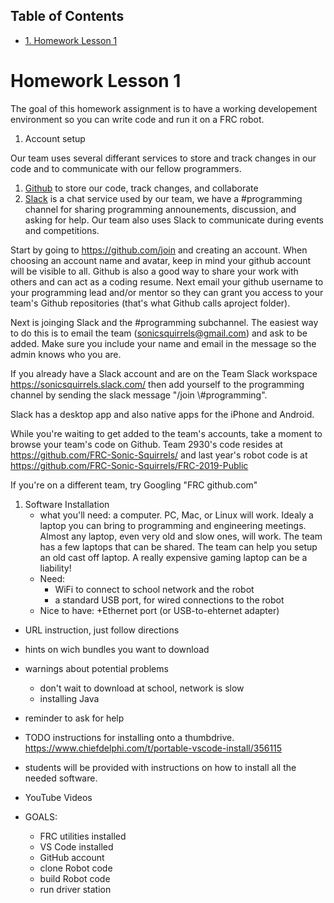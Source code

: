 <div id="table-of-contents">
<h2>Table of Contents</h2>
<div id="text-table-of-contents">
<ul>
<li><a href="#sec-1">1. Homework Lesson 1</a></li>
</ul>
</div>
</div>



# Homework Lesson 1<a id="sec-1" name="sec-1"></a>

The goal of this homework assignment is to have a working developement
environment so you can write code and run it on a FRC robot.

1.  Account setup

Our team uses several differant services to store and track changes in
our code and to communicate with our fellow programmers.

1.  [Github](<https://github.com/>) to store our code, track changes,
    and collaborate
2.  [Slack](<https://slack.com/>) is a chat service used by our team,
    we have a #programming channel for sharing programming
    announements, discussion, and asking for help. Our team also uses
    Slack to communicate during events and competitions.

Start by going to <https://github.com/join> and creating an
account. When choosing an account name and avatar, keep in mind your
github account will be visible to all. Github is also a good way to
share your work with others and can act as a coding resume. Next
email your github username to your programming lead and/or mentor so
they can grant you access to your team's Github repositories (that's
what Github calls aproject folder).

Next is joinging Slack and the #programming subchannel. The easiest
way to do this is to email the team (sonicsquirrels@gmail.com) and
ask to be added. Make sure you include your name and email in the
message so the admin knows who you are.

If you already have a Slack account and are on the Team Slack
workspace <https://sonicsquirrels.slack.com/> then add yourself to the
programming channel by sending the slack message "/join
\\#programming". 

Slack has a desktop app and also native apps for the iPhone and
Android.

While you're waiting to get added to the team's accounts, take a
moment to browse your team's code on Github. Team 2930's code
resides at <https://github.com/FRC-Sonic-Squirrels/> and last year's
robot code is at
<https://github.com/FRC-Sonic-Squirrels/FRC-2019-Public>

If you're on a different team, try Googling "FRC <your team nuber>
github.com"


1.  Software Installation
    -   what you'll need: a computer. PC, Mac, or Linux will work. Idealy a
        laptop you can bring to programming and engineering
        meetings. Almost any laptop, even very old and slow ones, will
        work. The team has a few laptops that can be shared. The team can
        help you setup an old cast off laptop. A really expensive gaming
        laptop can be a liability!
    -   Need: 
        -   WiFi to connect to school network and the robot
        -   a standard USB port, for wired connections to the robot
    -   Nice to have: 
        +Ethernet port (or USB-to-ehternet adapter)

-   URL instruction, just follow directions
-   hints on wich bundles you want to download
-   warnings about potential problems
    -   don't wait to download at school, network is slow
    -   installing Java
-   reminder to ask for help

-   TODO instructions for installing onto a thumbdrive.
    <https://www.chiefdelphi.com/t/portable-vscode-install/356115>


-   students will be provided with instructions on how to install all the needed software.
-   YouTube Videos
-   GOALS:
    -   FRC utilities installed
    -   VS Code installed
    -   GitHub account
    -   clone Robot code
    -   build Robot code
    -   run driver station
